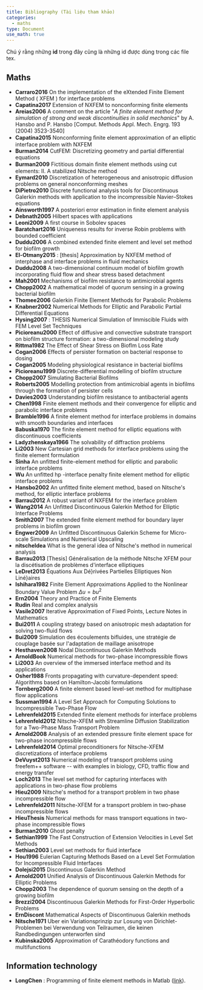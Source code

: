```yaml
---
title: Bibliography (Tài liệu tham khảo)
categories:
  - maths
type: Document
use_math: true
---
```


Chú ý rằng những **id** trong đây cũng là những id được dùng trong các file tex.

## Maths

- **Carraro2016** On the implementation of the eXtended Finite Element Method ( XFEM ) for interface problems
- **Capatina2017** Extension of NXFEM to nonconforming finite elements
- **Areias2006** A comment on the article "*A finite element method for simulation of strong and weak discontinuities in solid mechanics*" by A. Hansbo and P. Hansbo [Comput. Methods Appl. Mech. Engrg. 193 (2004) 3523-3540]
- **Capatina2015** Nonconforming ﬁnite element approximation of an elliptic interface problem with NXFEM
- **Burman2014** CutFEM: Discretizing geometry and partial differential equations
- **Burman2009** Fictitious domain ﬁnite element methods using cut elements: II. A stabilized Nitsche method
- **Eymard2010** Discretization of heterogeneous and anisotropic diffusion problems on general nonconforming meshes
- **DiPietro2010** Discrete functional analysis tools for Discontinuous Galerkin methods with application to the incompressible Navier–Stokes equations
- **Ainsworth1997** A posteriori error estimation in finite element analysis
- **Debnath2005** Hilbert spaces with applications
- **Leoni2009** A first course in Sobolev spaces
- **Baratchart2016** Uniqueness results for inverse Robin problems with bounded coefficient
- **Duddu2006** A combined extended finite element and level set method for biofilm growth
- **El-Otmany2015** : [thesis] Approximation by NXFEM method of interphase and interface problems in fluid mechanics
- **Duddu2008** A two-dimensional continuum model of biofilm growth incorporating fluid flow and shear stress based detachment
- **Mah2001** Mechanisms of biofilm resistance to antimicrobial agents
- **Chopp2002** A mathematical model of quorum sensing in a growing bacterial biofilm
- **Thomee2006** Galerkin Finite Element Methods for Parabolic Problems
- **Knabner2002** Numerical Methods for Elliptic and Parabolic Partial Differential Equations
- **Hysing2007** : THESIS Numerical Simulation of Immiscible Fluids with FEM Level Set Techniques 
- **Picioreanu2000** Effect of diffusive and convective substrate transport on biofilm structure formation: a two-dimensional modeling study
- **Rittma1982** The Effect of Shear Stress on Bioflm Loss Rate
- **Cogan2006** Effects of persister formation on bacterial response to dosing
- **Cogan2005** Modeling physiological resistance in bacterial biofilms
- **Picioreanu1999** Discrete-differential modelling of biofilm structure
- **Chopp2007** Simulating Bacterial Biofilms
- **Roberts2005** Modelling protection from antimicrobial agents in biofilms through the formation of persister cells
- **Davies2003** Understanding biofilm resistance to antibacterial agents
- **Chen1998** Finite element methods and their convergence for elliptic and parabolic interface problems
- **Bramble1996** A finite element method for interface problems in domains with smooth boundaries and interfaces
- **Babuska1970** The finite element method for elliptic equations with discontinuous coefficients
- **Ladyzhenskaya1966** The solvability of diffraction problems
- **Li2003** New Cartesian grid methods for interface problems using the finite element formulation
- **Sinha** An unfitted finite-element method for elliptic and parabolic interface problems
- **Wu** An unfitted hp -interface penalty finite element method for elliptic interface problems
- **Hansbo2002** An unfitted finite element method, based on Nitsche's method, for elliptic interface problems
- **Barrau2012** A robust variant of NXFEM for the interface problem
- **Wang2014** An Unfitted Discontinuous Galerkin Method for Elliptic Interface Problems
- **Smith2007** The extended finite element method for boundary layer problems in biofilm grown 
- **Engwer2009** An Unfitted Discontinuous Galerkin Scheme for Micro-scale Simulations and Numerical Upscaling
- **nitscheIdea** What is the general idea of Nitsche's method in numerical analysis
- **Barrau2013** [Thesis] Généralisation de la méthode Nitsche XFEM pour la discétisation de problèmes d'interface elliptiques
- **LeDret2013** Équations Aux Dé}rivées Partielles Elliptiques Non Liné}aires
- **Ishihara1982** Finite Element Approximations Applied to the Nonlinear Boundary Value Problem $\Delta u=bu^2$
- **Ern2004** Theory and Practice of Finite Elements
- **Rudin** Real and complex analysis
- **Vasile2007** Iterative Approximation of Fixed Points, Lecture Notes in Mathematics 
- **Bui2011** A coupling strategy based on anisotropic mesh adaptation for solving two-fluid flows
- **Bui2009** Simulation des écoulements bifluides, une stratégie de couplage basée sur l'adaptation de maillage anisotrope
- **Hesthaven2008** Nodal Discontinuous Galerkin Methods
- **ArnoldBook** Numerical methods for two-phase incompressible flows
- **Li2003** An overview of the immersed interface method and its applications
- **Osher1988** Fronts propagating with curvature-dependent speed: Algorithms based on Hamilton-Jacobi formulations
- **Tornberg2000** A finite element based level-set method for multiphase flow applications
- **Sussman1994** A Level Set Approach for Computing Solutions to Incompressible Two-Phase Flow
- **Lehrenfeld2015** Extended finite element methods for interface problems
- **Lehrenfeld2012** Nitsche-XFEM with Streamline Diffusion Stabilization for a Two-Phase Mass Transport Problem
- **Arnold2008** Analysis of an extended pressure finite element space for two-phase incompressible flows
- **Lehrenfeld2014** Optimal preconditioners for Nitsche-XFEM discretizations of interface problems
- **DeVuyst2013** Numerical modeling of transport problems using freefem++ software -- with examples in biology, CFD, traffic flow and energy transfer
- **Loch2013** The level set method for capturing interfaces with applications in two-phase flow problems
- **Hieu2009** Nitsche's method for a transport problem in two phase incompressible flow
- **Lehrenfeld2011** Nitsche-XFEM for a transport problem in two-phase incompressible flows
- **HieuThesis** Numerical methods for mass transport equations in two-phase incompressible flows
- **Burman2010** Ghost penalty
- **Sethian1999** The Fast Construction of Extension Velocities in Level Set Methods
- **Sethian2003** Level set methods for fluid interface
- **Hou1996** Eulerian Capturing Methods Based on a Level Set Formulation for Incompressible Fluid Interfaces
- **Dolejsi2015** Discontinuous Galerkin Method
- **Arnold2001** Unified Analysis of Discontinuous Galerkin Methods for Elliptic Problems
- **Chopp2003** The dependence of quorum sensing on the depth of a growing biofilm
- **Brezzi2004** Discontinuous Galerkin Methods for First-Order Hyperbolic Problems
- **ErnDiscont** Mathematical Aspects of Discontinuous Galerkin methods
- **Nitsche1971** Uber ein Variationsprinzip zur Losung von Dirichlet-Problemen bei Verwendung von Teilraumen, die keinen Randbedingungen unterworfen sind
- **Kubinska2005** Approximation of Carathéodory functions and multifunctions

## Information technology

- **LongChen** : Programming of finite element methods in Matlab ([link](https://www.math.uci.edu/~chenlong/226/Ch3FEMCode.pdf)).